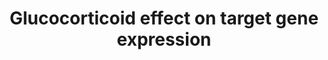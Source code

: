 ---
annotations:
- id: PW:0000782
  parent: signaling pathway
  type: Pathway Ontology
  value: glucocorticoid signaling pathway
authors:
- Rfijten
- MaintBot
- Khanspers
- Ddigles
- Egonw
- Mkutmon
- Eweitz
description: This pathway provides a clear view of the effects of Glucocorticoids
  on target gene expression when binding to the GR (glucocorticoid receptor). Inhibiting
  and activiting effects are given as a result of target gene activation. It summarizes
  the article of Pelaia et al, 2002, which explains the pathway very detailed.
last-edited: 2021-05-16
organisms:
- Rattus norvegicus
redirect_from:
- /index.php/Pathway:WP1963
- /instance/WP1963
revision: null
schema-jsonld:
- '@context': https://schema.org/
  '@id': https://wikipathways.github.io/pathways/WP1963.html
  '@type': Dataset
  creator:
    '@type': Organization
    name: WikiPathways
  description: This pathway provides a clear view of the effects of Glucocorticoids
    on target gene expression when binding to the GR (glucocorticoid receptor). Inhibiting
    and activiting effects are given as a result of target gene activation. It summarizes
    the article of Pelaia et al, 2002, which explains the pathway very detailed.
  keywords:
  - Anti-Inflammatory Proteins
  - COX-2
  - DNA unwinding
  - GILZ
  - GITR
  - Glucocorticoid Receptor
  - Glucocorticoids
  - Hsp70
  - Hsp90aa1
  - Hsp90ab1
  - IkB-alpha
  - MAP kinase pathway
  - Nf-kB
  - Nf-kB, etc
  - Rras
  - adhesion molecules
  - beta2 adrenergic receptor
  - chemokines
  - cytokines
  - lipid mediators
  - lipocortin-1
  - mediator-synthesizing enzymes
  - p59
  - phospholipase A2
  license: CC0
  name: Glucocorticoid effect on target gene expression
seo: CreativeWork
title: Glucocorticoid effect on target gene expression
wpid: WP1963
---